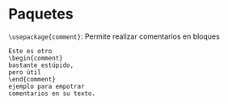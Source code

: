 # Paquetes

`\usepackage{comment}`: Permite realizar comentarios en bloques

    Este es otro
    \begin{comment}
    bastante estúpido,
    pero útil
    \end{comment}
    ejemplo para empotrar
    comentarios en su texto.

